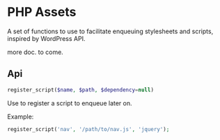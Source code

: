 # PHP Assets

A set of functions to use to facilitate enqueuing stylesheets and scripts, inspired by WordPress API.

more doc. to come.

## Api

```php
register_script($name, $path, $dependency=null)
```

Use to register a script to enqueue later on.

Example:

```php
register_script('nav', '/path/to/nav.js', 'jquery');
```